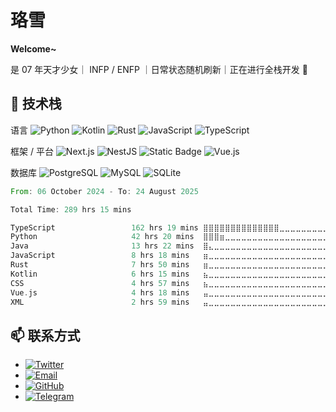 # 珞雪

**Welcome~**

是 07 年天才少女｜ INFP / ENFP ｜日常状态随机刷新｜正在进行全栈开发 🚀

## 🔧 技术栈

语言 ![Python](https://img.shields.io/badge/-Python-FFD43B?style=flat&logo=python&logoColor=306998) ![Kotlin](https://img.shields.io/badge/-Kotlin-0095D5?style=flat&logo=kotlin&logoColor=white) ![Rust](https://img.shields.io/badge/-Rust-DEA584?style=flat&logo=rust&logoColor=white) ![JavaScript](https://img.shields.io/badge/-JavaScript-F0DB4F?style=flat&logo=javascript&logoColor=323330) ![TypeScript](https://img.shields.io/badge/-TypeScript-3178C6?style=flat&logo=typescript&logoColor=white)

框架 / 平台 ![Next.js](https://img.shields.io/badge/-Next.js-000000?style=flat&logo=next.js&logoColor=white) ![NestJS](https://img.shields.io/badge/-NestJS-E0234E?style=flat&logo=nestjs&logoColor=white) ![Static Badge](https://img.shields.io/badge/-Actix%20Web-000000?logo=actix&logoColor=white&color=black) ![Vue.js](https://img.shields.io/badge/-Vue.js-4FC08D?style=flat&logo=vue.js&logoColor=35495E)

数据库 ![PostgreSQL](https://img.shields.io/badge/-PostgreSQL-336791?style=flat&logo=postgresql&logoColor=white) ![MySQL](https://img.shields.io/badge/-MySQL-4479A1?style=flat&logo=mysql&logoColor=white) ![SQLite](https://img.shields.io/badge/-SQLite-07405E?style=flat&logo=sqlite&logoColor=white)

<!--START_SECTION:waka-->

```rust
From: 06 October 2024 - To: 24 August 2025

Total Time: 289 hrs 15 mins

TypeScript                 162 hrs 19 mins ⣿⣿⣿⣿⣿⣿⣿⣿⣿⣿⣿⣿⣿⣿⣀⣀⣀⣀⣀⣀⣀⣀⣀⣀⣀   55.81 %
Python                     42 hrs 20 mins  ⣿⣿⣿⣶⣀⣀⣀⣀⣀⣀⣀⣀⣀⣀⣀⣀⣀⣀⣀⣀⣀⣀⣀⣀⣀   14.56 %
Java                       13 hrs 22 mins  ⣿⣄⣀⣀⣀⣀⣀⣀⣀⣀⣀⣀⣀⣀⣀⣀⣀⣀⣀⣀⣀⣀⣀⣀⣀   04.60 %
JavaScript                 8 hrs 18 mins   ⣶⣀⣀⣀⣀⣀⣀⣀⣀⣀⣀⣀⣀⣀⣀⣀⣀⣀⣀⣀⣀⣀⣀⣀⣀   02.86 %
Rust                       7 hrs 50 mins   ⣶⣀⣀⣀⣀⣀⣀⣀⣀⣀⣀⣀⣀⣀⣀⣀⣀⣀⣀⣀⣀⣀⣀⣀⣀   02.70 %
Kotlin                     6 hrs 15 mins   ⣦⣀⣀⣀⣀⣀⣀⣀⣀⣀⣀⣀⣀⣀⣀⣀⣀⣀⣀⣀⣀⣀⣀⣀⣀   02.15 %
CSS                        4 hrs 57 mins   ⣦⣀⣀⣀⣀⣀⣀⣀⣀⣀⣀⣀⣀⣀⣀⣀⣀⣀⣀⣀⣀⣀⣀⣀⣀   01.71 %
Vue.js                     4 hrs 18 mins   ⣤⣀⣀⣀⣀⣀⣀⣀⣀⣀⣀⣀⣀⣀⣀⣀⣀⣀⣀⣀⣀⣀⣀⣀⣀   01.48 %
XML                        2 hrs 59 mins   ⣤⣀⣀⣀⣀⣀⣀⣀⣀⣀⣀⣀⣀⣀⣀⣀⣀⣀⣀⣀⣀⣀⣀⣀⣀   01.03 %
```

<!--END_SECTION:waka-->

## 📫 联系方式

- [![Twitter](https://img.shields.io/badge/Twitter-1DA1F2?style=flat&logo=twitter&logoColor=white)](https://twitter.com/luoxue3943)
- [![Email](https://img.shields.io/badge/Email-D14836?style=flat&logo=gmail&logoColor=white)](mailto:luoxue3943@gmail.com)
- [![GitHub](https://img.shields.io/badge/GitHub-181717?style=flat&logo=github&logoColor=white)](https://github.com/luoxue3943)
- [![Telegram](https://img.shields.io/badge/Telegram-0088cc?style=flat&logo=telegram&logoColor=white)](https://t.me/luoxue3943)
